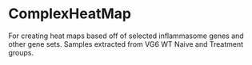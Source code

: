 # ComplexHeatMap
For creating heat maps based off of selected inflammasome genes and other gene sets. Samples extracted from VG6 WT Naive and Treatment groups.
